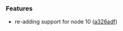 
### Features

* re-adding support for node 10 ([a326adf](https://github.com/aversini/teeny-file-search/commit/a326adfac7cd31719e6d7dadde907b2d2c1aca09))


